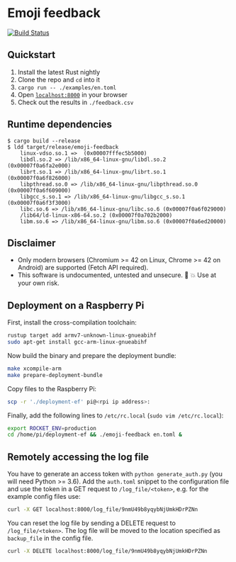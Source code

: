 # Emoji feedback

[![Build Status](https://travis-ci.org/mp4096/emoji-feedback.svg?branch=master)](https://travis-ci.org/mp4096/emoji-feedback)

## Quickstart
1. Install the latest Rust nightly
1. Clone the repo and `cd` into it
1. `cargo run -- ./examples/en.toml`
1. Open [`localhost:8000`](http://localhost:8000) in your browser
1. Check out the results in `./feedback.csv`

## Runtime dependencies

```
$ cargo build --release
$ ldd target/release/emoji-feedback
    linux-vdso.so.1 =>  (0x00007fffec5b5000)
    libdl.so.2 => /lib/x86_64-linux-gnu/libdl.so.2 (0x00007f0a6fa2e000)
    librt.so.1 => /lib/x86_64-linux-gnu/librt.so.1 (0x00007f0a6f826000)
    libpthread.so.0 => /lib/x86_64-linux-gnu/libpthread.so.0 (0x00007f0a6f609000)
    libgcc_s.so.1 => /lib/x86_64-linux-gnu/libgcc_s.so.1 (0x00007f0a6f3f3000)
    libc.so.6 => /lib/x86_64-linux-gnu/libc.so.6 (0x00007f0a6f029000)
    /lib64/ld-linux-x86-64.so.2 (0x00007f0a702b2000)
    libm.so.6 => /lib/x86_64-linux-gnu/libm.so.6 (0x00007f0a6ed20000)
```

## Disclaimer
* Only modern browsers (Chromium >= 42 on Linux, Chrome >= 42 on Android)
  are supported (Fetch API required).
* This software is undocumented, untested and unsecure. :construction: :boom: Use at your own risk.


## Deployment on a Raspberry Pi
First, install the cross-compilation toolchain:

```sh
rustup target add armv7-unknown-linux-gnueabihf
sudo apt-get install gcc-arm-linux-gnueabihf
```

Now build the binary and prepare the deployment bundle:

```sh
make xcompile-arm
make prepare-deployment-bundle
```

Copy files to the Raspberry Pi:

```sh
scp -r './deployment-ef' pi@<rpi ip address>:
```

Finally, add the following lines to `/etc/rc.local` (`sudo vim /etc/rc.local`):

```sh
export ROCKET_ENV=production
cd /home/pi/deployment-ef && ./emoji-feedback en.toml &
```

## Remotely accessing the log file

You have to generate an access token with `python generate_auth.py` (you will need Python >= 3.6).
Add the `auth.toml` snippet to the configuration file and use the token
in a GET request to `/log_file/<token>`, e.g. for the example config files use:

```sh
curl -X GET localhost:8000/log_file/9nmU49b8yqybNjUmkHDrPZNn
```

You can reset the log file by sending a DELETE request to `/log_file/<token>`.
The log file will be moved to the location specified as `backup_file` in the config file.

```sh
curl -X DELETE localhost:8000/log_file/9nmU49b8yqybNjUmkHDrPZNn
```
